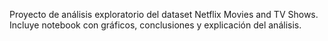 Proyecto de análisis exploratorio del dataset Netflix Movies and TV Shows. 
Incluye notebook con gráficos, conclusiones y explicación del análisis.
